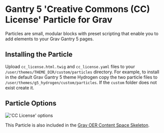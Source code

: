 # Gantry 5 'Creative Commons (CC) License' Particle for Grav

Particles are small, modular blocks with preset scripting that enable you to add elements to your Grav Gantry 5 pages.

## Installing the Particle

Upload `cc_license.html.twig` and `cc_license.yaml` files to your `/user/themes/THEME_DIR/custom/particles` directory. For example, to install in the default Grav Gantry 5 theme Hydrogen copy the two particle files to `/user/themes/g5_hydrogen/custom/particles`. If the `custom` folder does not exist create it.

## Particle Options
!['CC License' options](https://github.com/hibbitts-design/grav-gantry5-particle-cc-license/raw/master/cc-license-options.png)

This Particle is also included in the [Grav OER Content Space Skeleton](https://github.com/hibbitts-design/grav-skeleton-oer-content-space).
